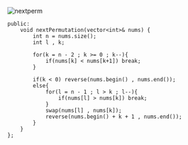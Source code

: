 ![nextperm](https://github.com/Mudit-Jxin7/DSA/assets/97677133/9bbfe2d3-2992-43ea-a0ed-51715b2886f8)


```class Solution {
public:
    void nextPermutation(vector<int>& nums) {
        int n = nums.size();
        int l , k;

        for(k = n - 2 ; k >= 0 ; k--){
            if(nums[k] < nums[k+1]) break;
        }  

        if(k < 0) reverse(nums.begin() , nums.end());
        else{
            for(l = n - 1 ; l > k ; l--){
                if(nums[l] > nums[k]) break;
            }
            swap(nums[l] , nums[k]);
            reverse(nums.begin() + k + 1 , nums.end());
        }
    }
};
